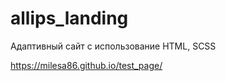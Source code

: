 # allips_landing

Адаптивный сайт с использование HTML, SCSS

https://milesa86.github.io/test_page/
